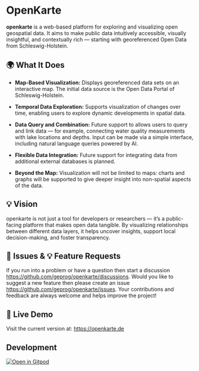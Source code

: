 # OpenKarte

**openkarte** is a web-based platform for exploring and visualizing open geospatial data. It aims to make public data intuitively accessible, visually insightful, and contextually rich — starting with georeferenced Open Data from Schleswig-Holstein.

## 🌍 What It Does

- **Map-Based Visualization:**
  Displays georeferenced data sets on an interactive map. The initial data source is the Open Data Portal of Schleswig-Holstein.

- **Temporal Data Exploration:**
  Supports visualization of changes over time, enabling users to explore dynamic developments in spatial data.

- **Data Query and Combination:**
  Future support to allows users to query and link data — for example, connecting water quality measurements with lake locations and depths. Input can be made via a simple interface, including natural language queries powered by AI.

- **Flexible Data Integration:**
  Future support for integrating data from additional external databases is planned.

- **Beyond the Map:**
  Visualization will not be limited to maps: charts and graphs will be supported to give deeper insight into non-spatial aspects of the data.

## 💡 Vision

openkarte is not just a tool for developers or researchers — it’s a public-facing platform that makes open data tangible. By visualizing relationships between different data layers, it helps uncover insights, support local decision-making, and foster transparency.

## 🐛 Issues & 💡 Feature Requests

If you run into a problem or have a question then start a discussion https://github.com/geprog/openkarte/discussions.
Would you like to suggest a new feature then please create an issue https://github.com/geprog/openkarte/issues.
Your contributions and feedback are always welcome and helps improve the project!

## 🔗 Live Demo

Visit the current version at: https://openkarte.de

## Development

[![Open in Gitpod](https://gitpod.io/button/open-in-gitpod.svg)](https://gitpod.io/#https://github.com/geprog/openkarte)
